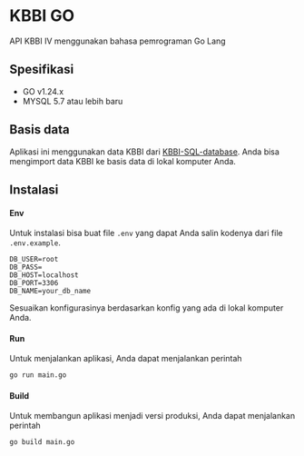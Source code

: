 # KBBI GO
API KBBI IV menggunakan bahasa pemrograman Go Lang

## Spesifikasi
- GO v1.24.x
- MYSQL 5.7 atau lebih baru

## Basis data
Aplikasi ini menggunakan data KBBI dari [KBBI-SQL-database](https://github.com/dyazincahya/KBBI-SQL-database). Anda bisa mengimport data KBBI ke basis data di lokal komputer Anda.

## Instalasi
#### Env
Untuk instalasi bisa buat file `.env` yang dapat Anda salin kodenya dari file `.env.example`.
``` env
DB_USER=root
DB_PASS=
DB_HOST=localhost
DB_PORT=3306
DB_NAME=your_db_name
```
Sesuaikan konfigurasinya berdasarkan konfig yang ada di lokal komputer Anda.

#### Run
Untuk menjalankan aplikasi, Anda dapat menjalankan perintah
``` bash
go run main.go
```

#### Build
Untuk membangun aplikasi menjadi versi produksi, Anda dapat menjalankan perintah
``` bash
go build main.go
```
